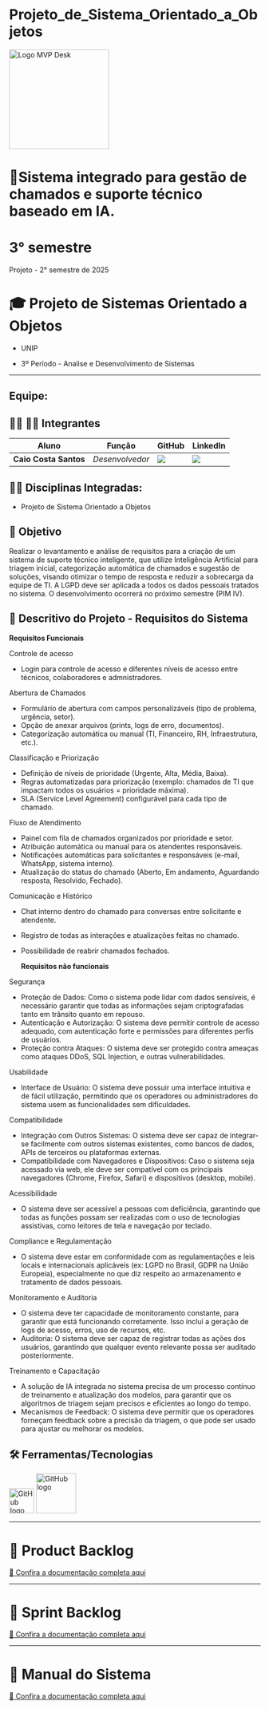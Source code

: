 # Projeto_de_Sistema_Orientado_a_Objetos

<img src="https://github.com/user-attachments/assets/4e9a0245-767e-4a80-aec5-e715a6d94529" alt="Logo MVP Desk" width="200"/>





# 📲Sistema integrado para gestão de chamados e suporte técnico baseado em IA.

# 3° semestre
Projeto - 2° semestre de 2025



# 🎓 Projeto de Sistemas Orientado a Objetos
* UNIP

* 3º Período - Analise e Desenvolvimento de Sistemas

-----------------------------------------------------------------------------------------------------------------------------------------------------------


## Equipe:


## 👨‍💻 👩‍💻 Integrantes

| Aluno            | Função           | GitHub                                                         | LinkedIn                                              |
| ---------------- | ---------------- | -------------------------------------------------------------- | ----------------------------------------------------- |
|__Caio Costa Santos__   | *Desenvolvedor*  | [![](https://bit.ly/3f9Xo0P)](https://github.com/Caio-eng-gif)| [![](https://bit.ly/2P1ZogM)](https://www.linkedin.com/in/caio-costa-santos-7a7277195/) |
 


## 👨‍🏫 Disciplinas Integradas:
- Projeto de Sistema Orientado a Objetos



## 🎯 Objetivo

Realizar o levantamento e análise de requisitos para a criação de um sistema de suporte técnico inteligente, que utilize Inteligência Artificial para triagem inicial, categorização automática de chamados e sugestão de soluções, visando otimizar o tempo de resposta e reduzir a sobrecarga da equipe de TI. A LGPD deve ser aplicada a todos os dados pessoais tratados no sistema. O desenvolvimento ocorrerá no próximo semestre (PIM IV).



## 💬 Descritivo do Projeto - Requisitos do Sistema
**Requisitos Funcionais**
  
Controle de acesso 
- Login para controle de acesso e diferentes níveis de acesso entre técnicos, colaboradores e admnistradores.
  
Abertura de Chamados
- Formulário de abertura com campos personalizáveis (tipo de problema, urgência, setor).
- Opção de anexar arquivos (prints, logs de erro, documentos).
- Categorização automática ou manual (TI, Financeiro, RH, Infraestrutura, etc.).

Classificação e Priorização
- Definição de níveis de prioridade (Urgente, Alta, Média, Baixa).
- Regras automatizadas para priorização (exemplo: chamados de TI que impactam todos os usuários = prioridade máxima).
- SLA (Service Level Agreement) configurável para cada tipo de chamado.

Fluxo de Atendimento
- Painel com fila de chamados organizados por prioridade e setor.
- Atribuição automática ou manual para os atendentes responsáveis.
- Notificações automáticas para solicitantes e responsáveis (e-mail, WhatsApp, sistema interno).
- Atualização do status do chamado (Aberto, Em andamento, Aguardando resposta, Resolvido, Fechado).

Comunicação e Histórico
- Chat interno dentro do chamado para conversas entre solicitante e atendente.
- Registro de todas as interações e atualizações feitas no chamado.
- Possibilidade de reabrir chamados fechados.

  **Requisitos não funcionais**
  
  
Segurança
- Proteção de Dados: Como o sistema pode lidar com dados sensíveis, é necessário garantir que todas as informações sejam criptografadas tanto em trânsito quanto em repouso.
- Autenticação e Autorização: O sistema deve permitir controle de acesso adequado, com autenticação forte e permissões para diferentes perfis de usuários.
- Proteção contra Ataques: O sistema deve ser protegido contra ameaças como ataques DDoS, SQL Injection, e outras vulnerabilidades.

Usabilidade
- Interface de Usuário: O sistema deve possuir uma interface intuitiva e de fácil utilização, permitindo que os operadores ou administradores do sistema usem as funcionalidades sem dificuldades.

Compatibilidade
- Integração com Outros Sistemas: O sistema deve ser capaz de integrar-se facilmente com outros sistemas existentes, como bancos de dados, APIs de terceiros ou plataformas externas.
- Compatibilidade com Navegadores e Dispositivos: Caso o sistema seja acessado via web, ele deve ser compatível com os principais navegadores (Chrome, Firefox, Safari) e dispositivos (desktop, mobile).

Acessibilidade
- O sistema deve ser acessível a pessoas com deficiência, garantindo que todas as funções possam ser realizadas com o uso de tecnologias assistivas, como leitores de tela e navegação por teclado.

Compliance e Regulamentação
- O sistema deve estar em conformidade com as regulamentações e leis locais e internacionais aplicáveis (ex: LGPD no Brasil, GDPR na União Europeia), especialmente no que diz respeito ao armazenamento e tratamento de dados pessoais.


Monitoramento e Auditoria
- O sistema deve ter capacidade de monitoramento constante, para garantir que está funcionando corretamente. Isso inclui a geração de logs de acesso, erros, uso de recursos, etc.
- Auditoria: O sistema deve ser capaz de registrar todas as ações dos usuários, garantindo que qualquer evento relevante possa ser auditado posteriormente.

Treinamento e Capacitação
- A solução de IA integrada no sistema precisa de um processo contínuo de treinamento e atualização dos modelos, para garantir que os algoritmos de triagem sejam precisos e eficientes ao longo do tempo.
- Mecanismos de Feedback: O sistema deve permitir que os operadores forneçam feedback sobre a precisão da triagem, o que pode ser usado para ajustar ou melhorar os modelos.

 



## 🛠️ Ferramentas/Tecnologias
 <img src= "https://github.com/user-attachments/assets/f7f60732-7cef-49c5-ae13-72abda88fc98" alt="GitHub logo" width="50">



 
 <img src="https://github.com/user-attachments/assets/d1c9c786-cbb7-4e38-be25-9436536908c7" alt="GitHub logo" width="80">




-------------------------------------------------------------------------------------------------------------------------------------------------------------------
# 📝 Product Backlog
[📄 Confira a documentação completa aqui](https://github.com/Caio-eng-gif/Projeto_de_Sistema_Orientado_a_Objetos/blob/main/PRODUCT%20BACKLOG_vers%C3%A3o%201.0.pdf)

-------------------------------------------------------------------------------------------------------------------------------------------------------------------

# 📝 Sprint Backlog
[📄 Confira a documentação completa aqui](https://github.com/Caio-eng-gif/Projeto_de_Sistema_Orientado_a_Objetos/blob/main/SprintBacklog_vers%C3%A3o1.pdf)

-------------------------------------------------------------------------------------------------------------------------------------------------------------------

# 📝 Manual do Sistema

[📄 Confira a documentação completa aqui](https://github.com/Caio-eng-gif/Projeto_de_Sistema_Orientado_a_Objetos/blob/main/Extensao_Universitaria_MVPDESK_Infografico.pdf)




